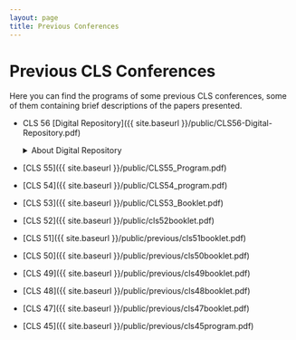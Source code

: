 ```yaml
---
layout: page
title: Previous Conferences
---
```


# Previous CLS Conferences

Here you can find the programs of some previous CLS conferences, some of them containing brief descriptions of the papers presented.

- CLS 56 [Digital Repository]({{ site.baseurl }}/public/CLS56-Digital-Repository.pdf)
  <details>
  <summary>About Digital Repository</summary>
  The CLS 56 committee value all the work that the authors have conducted and submitted to CLS 56.
  We have decided to host a digital repository specifically for this year due to the cancellation of the event.
  The digital repository contains a subset of accepted talks and papers for CLS 56.
  Please check the full program to learn about all the accepted papers (to be updated).
  We cordially encourage you to communicate with the authors for questions and discussions via email included in the material uploaded to the digital repository.
  We appreciate the contribution of all the authors.<br>

  <font size="4"><em>If your work has been accepted for CLS 56 and you are interested in sharing your work with the public,
  please <a href="mailto:chicagolinguisticsociety.cls56@gmail.com">send an email to the CLS 56 committee</a> before September 1, 2020.</em></font> 
  
  </details>
  
- [CLS 55]({{ site.baseurl }}/public/CLS55_Program.pdf)                                                                                                                             
- [CLS 54]({{ site.baseurl }}/public/CLS54_program.pdf)
- [CLS 53]({{ site.baseurl }}/public/CLS53_Booklet.pdf)
- [CLS 52]({{ site.baseurl }}/public/cls52booklet.pdf)
- [CLS 51]({{ site.baseurl }}/public/previous/cls51booklet.pdf)
- [CLS 50]({{ site.baseurl }}/public/previous/cls50booklet.pdf)
- [CLS 49]({{ site.baseurl }}/public/previous/cls49booklet.pdf)
- [CLS 48]({{ site.baseurl }}/public/previous/cls48booklet.pdf)
- [CLS 47]({{ site.baseurl }}/public/previous/cls47booklet.pdf)
- [CLS 45]({{ site.baseurl }}/public/previous/cls45program.pdf)


